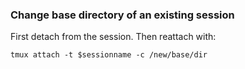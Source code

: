 ### Change base directory of an existing session

First detach from the session. Then reattach with:

	tmux attach -t $sessionname -c /new/base/dir
